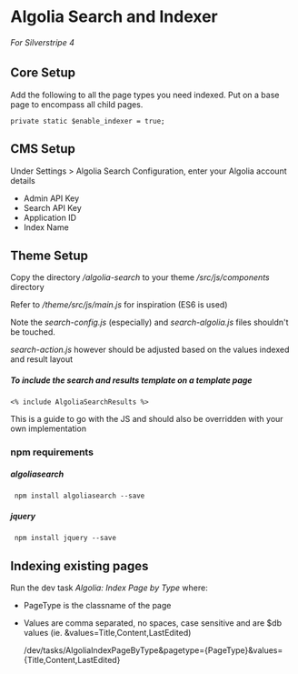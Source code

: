 # Algolia Search and Indexer 
###### For Silverstripe 4


## Core Setup

Add the following to all the page types you need indexed. Put on a base page to encompass all child pages.

    private static $enable_indexer = true;
      
    
        
    
## CMS Setup
Under Settings > Algolia Search Configuration, enter your Algolia account details

- Admin API Key
- Search API Key
- Application ID
- Index Name    
    
    
    
    
    
## Theme Setup    

Copy the directory */algolia-search* to your theme */src/js/components* directory

Refer to */theme/src/js/main.js* for inspiration (ES6 is used)

Note the *search-config.js* (especially) and *search-algolia.js* files shouldn't be touched. 

*search-action.js* however should be adjusted based on the values indexed and result layout 





##### To include the search and results template on a template page

    <% include AlgoliaSearchResults %>

This is a guide to go with the JS and should also be overridden with your own implementation 





### npm requirements

##### algoliasearch
     
     npm install algoliasearch --save
     
##### jquery

     npm install jquery --save
     
     
     
     
     
## Indexing existing pages

Run the dev task *Algolia: Index Page by Type* where:

- PageType is the classname of the page
- Values are comma separated, no spaces, case sensitive and are $db values (ie. &values=Title,Content,LastEdited)


    /dev/tasks/AlgoliaIndexPageByType&pagetype={PageType}&values={Title,Content,LastEdited}



